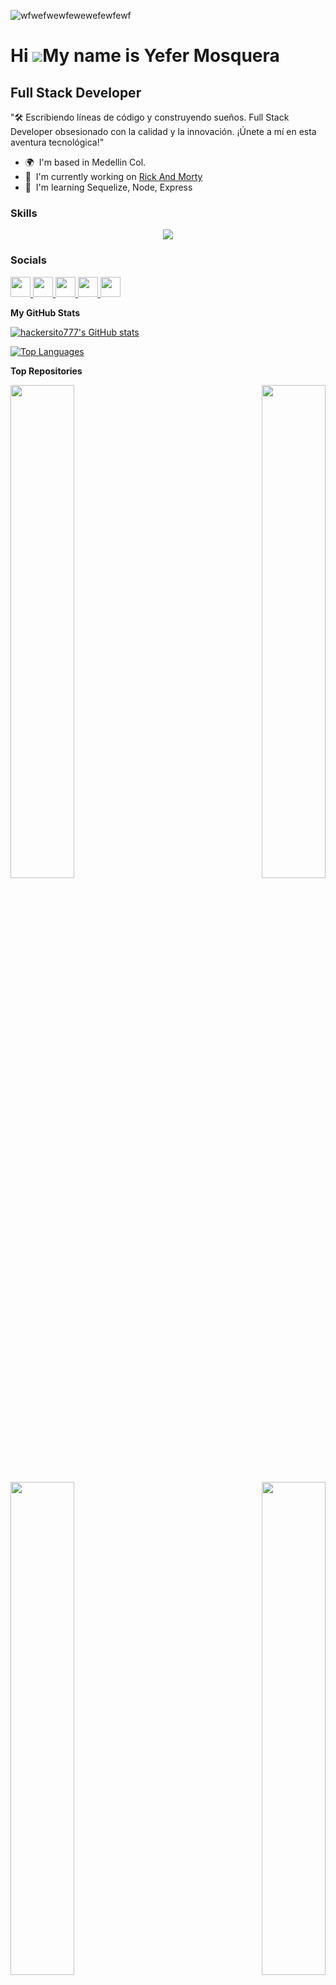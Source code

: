 ![wfwefwewfewewefewfewf](https://github.com/hackersito777/hackersito777/assets/51102070/bfb74bb8-67e1-4715-baed-4e32125ee611)



Hi ![](https://user-images.githubusercontent.com/18350557/176309783-0785949b-9127-417c-8b55-ab5a4333674e.gif)My name is Yefer Mosquera
======================================================================================================================================

Full Stack Developer
--------------------

"🛠️ Escribiendo líneas de código y construyendo sueños. Full Stack Developer obsesionado con la calidad y la innovación. ¡Únete a mí en esta aventura tecnológica!"

* 🌍  I'm based in Medellin Col.
* 🚀  I'm currently working on [Rick And Morty](http://github.com/hackersito777/Rick-And-Morty-Integradorr)
* 🧠  I'm learning Sequelize, Node, Express

### Skills


<p align="center">
  <a href="https://skillicons.dev">
    <img src="https://skillicons.dev/icons?i=html,css,react,redux,nodejs,express,postgresql,sequelize" />
  </a>
</p>


### Socials

<p align="left"> <a href="https://www.facebook.com/profile.php?id=100093363242333" target="_blank" rel="noreferrer"> <picture> <source media="(prefers-color-scheme: dark)" srcset="undefined" /> <source media="(prefers-color-scheme: light)" srcset="https://raw.githubusercontent.com/danielcranney/readme-generator/main/public/icons/socials/facebook.svg" /> <img src="https://raw.githubusercontent.com/danielcranney/readme-generator/main/public/icons/socials/facebook.svg" width="32" height="32" /> </picture> </a> <a href="https://www.github.com/hackersito777" target="_blank" rel="noreferrer"> <picture> <source media="(prefers-color-scheme: dark)" srcset="https://raw.githubusercontent.com/danielcranney/readme-generator/main/public/icons/socials/github-dark.svg" /> <source media="(prefers-color-scheme: light)" srcset="https://raw.githubusercontent.com/danielcranney/readme-generator/main/public/icons/socials/github.svg" /> <img src="https://raw.githubusercontent.com/danielcranney/readme-generator/main/public/icons/socials/github.svg" width="32" height="32" /> </picture> </a> <a href="http://www.instagram.com/sornersboom" target="_blank" rel="noreferrer"> <picture> <source media="(prefers-color-scheme: dark)" srcset="undefined" /> <source media="(prefers-color-scheme: light)" srcset="https://raw.githubusercontent.com/danielcranney/readme-generator/main/public/icons/socials/instagram.svg" /> <img src="https://raw.githubusercontent.com/danielcranney/readme-generator/main/public/icons/socials/instagram.svg" width="32" height="32" /> </picture> </a> <a href="https://www.linkedin.com/in/yeferson-mosquera-4428a9276/" target="_blank" rel="noreferrer"> <picture> <source media="(prefers-color-scheme: dark)" srcset="undefined" /> <source media="(prefers-color-scheme: light)" srcset="https://raw.githubusercontent.com/danielcranney/readme-generator/main/public/icons/socials/linkedin.svg" /> <img src="https://raw.githubusercontent.com/danielcranney/readme-generator/main/public/icons/socials/linkedin.svg" width="32" height="32" /> </picture> </a> <a href="https://www.youtube.com/@HagaloConFe" target="_blank" rel="noreferrer"> <picture> <source media="(prefers-color-scheme: dark)" srcset="undefined" /> <source media="(prefers-color-scheme: light)" srcset="https://raw.githubusercontent.com/danielcranney/readme-generator/main/public/icons/socials/youtube.svg" /> <img src="https://raw.githubusercontent.com/danielcranney/readme-generator/main/public/icons/socials/youtube.svg" width="32" height="32" /> </picture> </a></p>

<b>My GitHub Stats</b>

<a href="http://www.github.com/hackersito777"><img src="https://github-readme-stats.vercel.app/api?username=hackersito777&show_icons=true&hide=&count_private=true&title_color=0891b2&text_color=ffffff&icon_color=0891b2&bg_color=1c1917&hide_border=true&show_icons=true" alt="hackersito777's GitHub stats" /></a>

<a href="https://github.com/hackersito777" align="left"><img src="https://github-readme-stats.vercel.app/api/top-langs/?username=hackersito777&langs_count=10&title_color=0891b2&text_color=ffffff&icon_color=0891b2&bg_color=1c1917&hide_border=true&locale=en&custom_title=Top%20%Languages" alt="Top Languages" /></a>

<b>Top Repositories</b>

<div width="100%" align="center"><a href="https://github.com/hackersito777/Rick-And-Morty-Integradorr" align="left"><img align="left" width="45%" src="https://github-readme-stats.vercel.app/api/pin/?username=hackersito777&repo=Rick-And-Morty-Integradorr&title_color=0891b2&text_color=ffffff&icon_color=0891b2&bg_color=1c1917&hide_border=true&locale=en" /></a><a href="https://github.com/hackersito777/Lista-De-Tareas" align="right"><img align="right" width="45%" src="https://github-readme-stats.vercel.app/api/pin/?username=hackersito777&repo=Lista-De-Tareas&title_color=0891b2&text_color=ffffff&icon_color=0891b2&bg_color=1c1917&hide_border=true&locale=en" /></a></div><br /><br /><br /><br /><br /><br /><br />

<br /><br /><br /><br /><br />

<div width="100%" align="center"><a href="https://github.com/hackersito777/Calculadora" align="left"><img align="left" width="45%" src="https://github-readme-stats.vercel.app/api/pin/?username=hackersito777&repo=Calculadora&title_color=0891b2&text_color=ffffff&icon_color=0891b2&bg_color=1c1917&hide_border=true&locale=en" /></a><a href="https://github.com/hackersito777/Cronometro-Tuneado" align="right"><img align="right" width="45%" src="https://github-readme-stats.vercel.app/api/pin/?username=hackersito777&repo=Cronometro-Tuneado&title_color=0891b2&text_color=ffffff&icon_color=0891b2&bg_color=1c1917&hide_border=true&locale=en" /></a></div>
